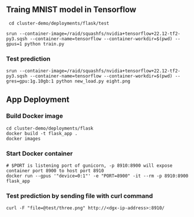 ## Traing MNIST model in Tensorflow

`
`
`cd cluster-demo/deployments/flask/test`

`srun --container-image=/raid/squashfs/nvidia+tensorflow+22.12-tf2-py3.sqsh --container-name=tensorflow --container-workdir=$(pwd) --gpus=1 python train.py`

### Test prediction

`srun --container-image=/raid/squashfs/nvidia+tensorflow+22.12-tf2-py3.sqsh --container-name=tensorflow --container-workdir=$(pwd) --gres=gpu:1g.10gb:1 python new_load.py eight.png`



## App Deployment

### Build Docker image

```Shell
cd cluster-demo/deployments/flask
docker build -t flask_app . 
docker images
```


### Start Docker container

```Shell
# $PORT is listening port of gunicorn, -p 8910:8900 will expose container port 8900 to host port 8910
docker run --gpus '"device=0:1"' -e "PORT=8900" -it --rm -p 8910:8900 flask_app
```

### Test prediction by sending file with curl command 

`curl -F "file=@test/three.png" http://<dgx-ip-address>:8910/`

